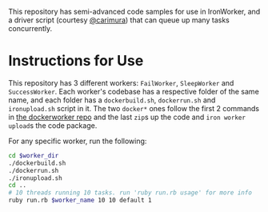 This repository has semi-advanced code samples for use in IronWorker, and a driver
script (courtesy [@carimura](https://github.com/carimura)) that can queue up many tasks concurrently.

# Instructions for Use

This repository has 3 different workers: `FailWorker`, `SleepWorker` and `SuccessWorker`. Each worker's
codebase has a respective folder of the same name, and each folder has a `dockerbuild.sh`, `dockerrun.sh`
and `ironupload.sh` script in it. The two `docker*` ones follow the first 2 commands in
[the dockerworker repo](https://github.com/iron-io/dockerworker/tree/master/java)
and the last `zip`s up the code and `iron worker upload`s the code package.

For any specific worker, run the following:

```bash
cd $worker_dir
./dockerbuild.sh
./dockerrun.sh
./ironupload.sh
cd ..
# 10 threads running 10 tasks. run 'ruby run.rb usage' for more info
ruby run.rb $worker_name 10 10 default 1
```

